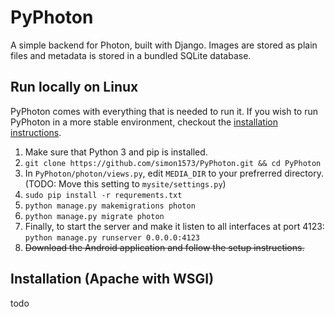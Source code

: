 # PyPhoton
A simple backend for Photon, built with Django. Images are stored as plain files and metadata is stored in a bundled SQLite database. 

## Run locally on Linux
PyPhoton comes with everything that is needed to run it. If you wish to run PyPhoton in a more stable environment, checkout the [installation instructions](#Installation-(Apache-with-WSGI)). 

1. Make sure that Python 3 and pip is installed.
2. `git clone https://github.com/simon1573/PyPhoton.git && cd PyPhoton`
3. In `PyPhoton/photon/views.py`, edit `MEDIA_DIR` to your prefrerred directory. (TODO: Move this setting to `mysite/settings.py`)
4. `sudo pip install -r requrements.txt`
5. `python manage.py makemigrations photon`
6. `python manage.py migrate photon`
7. Finally, to start the server and make it listen to all interfaces at port 4123: `python manage.py runserver 0.0.0.0:4123`
8. ~~Download the Android application and follow the setup instructions.~~

## Installation (Apache with WSGI)
todo
